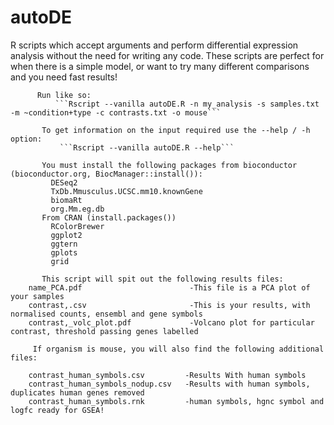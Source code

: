
# autoDE

R scripts which accept arguments and perform differential expression analysis without the need for writing any code.
These scripts are perfect for when there is a simple model, or want to try many different comparisons and you need fast results!


                                                                                                                     
          Run like so:                                                                                               
              ```Rscript --vanilla autoDE.R -n my_analysis -s samples.txt -m ~condition+type -c contrasts.txt -o mouse```  
                                                                                                                     
           To get information on the input required use the --help / -h option:                                      
               ```Rscript --vanilla autoDE.R --help```                                                                     
                                                                                                                     
           You must install the following packages from bioconductor (bioconductor.org, BiocManager::install()):     
             DESeq2                                                                                                    
             TxDb.Mmusculus.UCSC.mm10.knownGene                                                                      
             biomaRt                                                                                                 
             org.Mm.eg.db                                                                                            
           From CRAN (install.packages())                                                                            
             RColorBrewer                                                                                            
             ggplot2                                                                                                 
             ggtern                                                                                                    
             gplots                                                                                                  
             grid                                                                                                    
                                                                                                                      
           This script will spit out the following results files:                                                    
        name_PCA.pdf                        -This file is a PCA plot of your samples                                 
        contrast,.csv                       -This is your results, with normalised counts, ensembl and gene symbols  
        contrast,_volc_plot.pdf             -Volcano plot for particular contrast, threshold passing genes labelled  
                                                                                                                     
         If organism is mouse, you will also find the following additional files:                                    
                                                                                                                     
        contrast_human_symbols.csv         -Results With human symbols                                               
        contrast_human_symbols_nodup.csv   -Results with human symbols, duplicates human genes removed               
        contrast_human_symbols.rnk         -human symbols, hgnc symbol and logfc ready for GSEA!  
